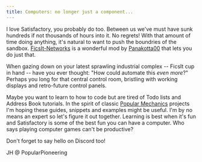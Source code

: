 ```yaml
---
title: Computers: no longer just a component...
---
```


I love Satisfactory, you probably do too. Between us we've must have sunk hundreds if not thousands of hours into it. No regrets! With that amount of time doing anything, it's natural to want to push the boundries of the sandbox. [FicsIt-Networks](https://ficsit.app/mod/FicsItNetworks) is a wonderful mod by [Panakotta00](https://panakotta00.massivebytes.net/) that lets you do just that. 

When gazing down on your latest sprawling industrial complex -- FicsIt cup in hand -- have you ever thought: "How could automate this *even more*?" Perhaps you long for that central control room, bristling with working displays and retro-future control panels.

Maybe you want to learn to how to code but are tired of Todo lists and Address Book tutorials. In the spirit of classic [Popular Mechanics](https://www.popularmechanics.com/) projects I'm hoping these guides, snippets and examples might be useful. I'm by no means an expert so let's figure it out together. Learning is best when it's fun and Satisfactory is some of the best fun you can have a computer. Who says playing computer games can't be productive? 

Don't forget to say hello on Discord too! 

JH @ PopularPioneering

